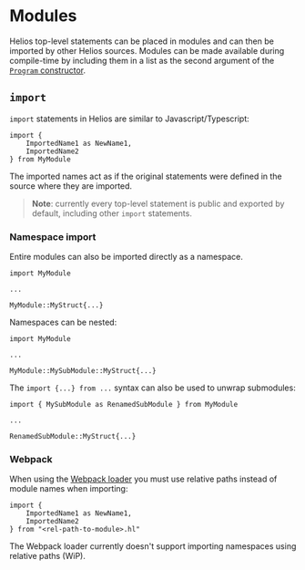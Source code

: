 # Modules

Helios top-level statements can be placed in modules and can then be imported by other Helios sources. Modules can be made available during compile-time by including them in a list as the second argument of the [`Program` constructor](../api/reference/program.md).

## `import`

`import` statements in Helios are similar to Javascript/Typescript:

```helios
import { 
    ImportedName1 as NewName1,
    ImportedName2
} from MyModule
```

The imported names act as if the original statements were defined in the source where they are imported.

> **Note**: currently every top-level statement is public and exported by default, including other `import` statements.

### Namespace import

Entire modules can also be imported directly as a namespace.

```helios
import MyModule

...

MyModule::MyStruct{...}
```

Namespaces can be nested:
```helios
import MyModule

...

MyModule::MySubModule::MyStruct{...}
```

The `import {...} from ...` syntax can also be used to unwrap submodules:

```helios
import { MySubModule as RenamedSubModule } from MyModule

...

RenamedSubModule::MyStruct{...}
```

### Webpack

When using the [Webpack loader](../integrations/webpack.md) you must use relative paths instead of module names when importing:

```helios
import { 
    ImportedName1 as NewName1,
    ImportedName2
} from "<rel-path-to-module>.hl"
```

The Webpack loader currently doesn't support importing namespaces using relative paths (WiP).
